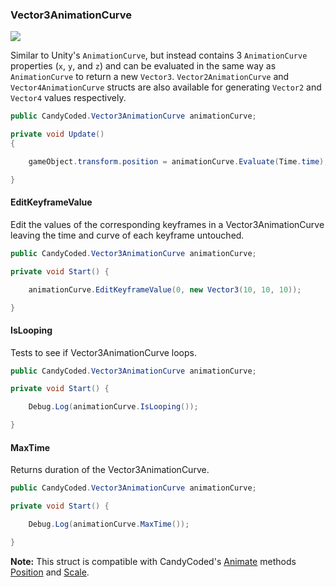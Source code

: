 ### Vector3AnimationCurve

![](https://i.imgur.com/OUL02NQ.png)

Similar to Unity's `AnimationCurve`, but instead contains 3 `AnimationCurve` properties (`x`, `y`, and `z`) and can be evaluated in the same way as `AnimationCurve` to return a new `Vector3`. `Vector2AnimationCurve` and `Vector4AnimationCurve` structs are also available for generating `Vector2` and `Vector4` values respectively.

```csharp
public CandyCoded.Vector3AnimationCurve animationCurve;

private void Update()
{

    gameObject.transform.position = animationCurve.Evaluate(Time.time);

}
```

#### EditKeyframeValue

Edit the values of the corresponding keyframes in a Vector3AnimationCurve leaving the time and curve of each keyframe untouched.

```csharp
public CandyCoded.Vector3AnimationCurve animationCurve;

private void Start() {

    animationCurve.EditKeyframeValue(0, new Vector3(10, 10, 10));

}
```

#### IsLooping

Tests to see if Vector3AnimationCurve loops.

```csharp
public CandyCoded.Vector3AnimationCurve animationCurve;

private void Start() {

    Debug.Log(animationCurve.IsLooping());

}
```

#### MaxTime

Returns duration of the Vector3AnimationCurve.

```csharp
public CandyCoded.Vector3AnimationCurve animationCurve;

private void Start() {

    Debug.Log(animationCurve.MaxTime());

}
```

**Note:** This struct is compatible with CandyCoded's [Animate](#animate) methods [Position](#position) and [Scale](#scale).
